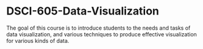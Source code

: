 # DSCI-605-Data-Visualization
The goal of this course is to introduce students to the needs and tasks of data visualization, and various techniques to produce effective visualization for various kinds of data. 
